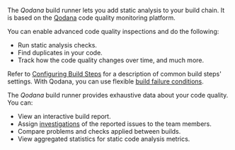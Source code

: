 [//]: # (title: Qodana)
[//]: # (auxiliary-id: Qodana)

The _Qodana_ build runner lets you add static analysis to your build chain. 
It is based on the [Qodana](https://www.jetbrains.com/help/qodana/teamcity-plugins.html) code quality monitoring platform.

You can enable advanced code quality inspections and do the following:

- Run static analysis checks.
- Find duplicates in your code.
- Track how the code quality changes over time, and much more.

Refer to [Configuring Build Steps](configuring-build-steps.md) for a description of common build steps' settings. 
With Qodana, you can use flexible [build failure conditions](build-failure-conditions.md).

The _Qodana_ build runner provides exhaustive data about your code quality. You can:

- View an interactive build report.
- Assign [investigations](investigating-and-muting-build-failures.md) of the reported issues to the team members.
- Compare problems and checks applied between builds.
- View aggregated statistics for static code analysis metrics.

